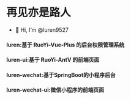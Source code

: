 # **再见亦是路人**

- 👋 Hi, I’m @luren9527

#### luren:基于 RuoYi-Vue-Plus 的后台权限管理系统

#### luren-ui:基于 RuoYi-AntV 的前端页面

#### luren-wechat:基于SpringBoot的小程序后台

#### luren-wechat-ui:微信小程序的前端页面

